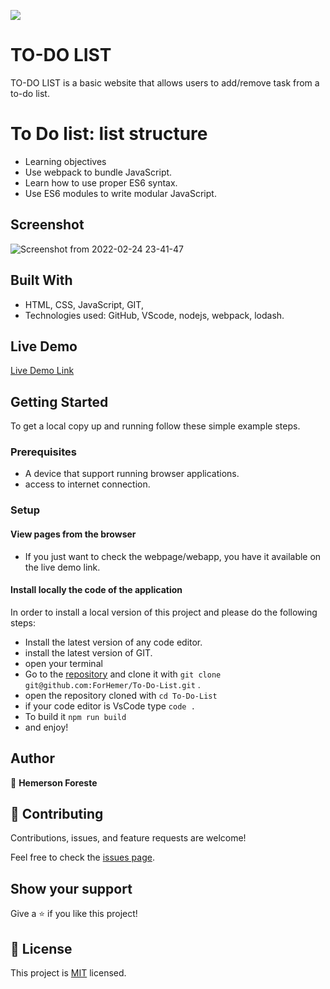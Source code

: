 ![](https://img.shields.io/badge/Microverse-blueviolet)

# TO-DO LIST
TO-DO LIST is a basic website that allows users to add/remove task from a to-do list. 

# To Do list: list structure
- Learning objectives
- Use webpack to bundle JavaScript.
- Learn how to use proper ES6 syntax.
- Use ES6 modules to write modular JavaScript.

## Screenshot

![Screenshot from 2022-02-24 23-41-47](https://user-images.githubusercontent.com/88809610/155655442-dd097259-bfb1-43ce-bf22-49fa41daddcf.png)


## Built With

- HTML, CSS, JavaScript, GIT,
- Technologies used: GitHub, VScode, nodejs, webpack, lodash.

## Live Demo

[Live Demo Link](https://forhemer.github.io/To-Do-List/)


## Getting Started

To get a local copy up and running follow these simple example steps.

### Prerequisites

- A device that support running browser applications.
- access to internet connection.


### Setup

#### View pages from the browser

- If you just want to check the webpage/webapp, you have it available on the live demo link.

#### Install locally the code of the application

In order to install a local version of this project and please do the following steps:
- Install the latest version of any code editor.
- install the latest version of GIT.
- open your terminal
- Go to the [repository](https://github.com/ForHemer/To-Do-List)  and clone it with `git clone git@github.com:ForHemer/To-Do-List.git` .
- open the repository cloned with `cd To-Do-List`
- if your code editor is VsCode type `code .`
- To build it `npm run build`
- and enjoy!


## Author


👤 **Hemerson Foreste**



## 🤝 Contributing

Contributions, issues, and feature requests are welcome!

Feel free to check the [issues page](https://github.com/ForHemer/To-Do-List/issues).

## Show your support

Give a ⭐️ if you like this project!

## 📝 License

This project is [MIT](LICENCE.md) licensed.
